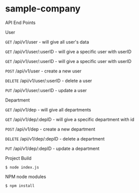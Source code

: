 # sample-company

API End Points

User

`GET`   /api/v1/user - will give all user's data 

`GET`   /api/v1/user/:userID - will give a specific user with userID

`GET`   /api/v1/user/:userID - will give a specific user with userID

`POST`  /api/v1/user - create a new user

`DELETE`  /api/v1/user/:userID - delete a user
  
`PUT`   /api/v1/user/:userID - update a user 
  
Department

`GET`   /api/v1/dep - will give all departments 

`GET`   /api/v1/dep/:depID - will give a specific department with id
  
`POST`  /api/v1/dep -  create a new department

`DELETE`  /api/v1/dep/:depID - delete a department
  
`PUT`   /api/v1/dep/:depID - update a department 

Project Build

    $ node index.js
  
NPM node modules

    $ npm install
